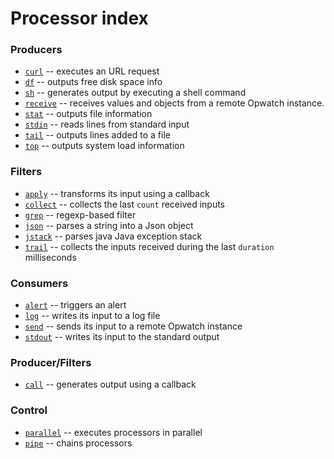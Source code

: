 # Processor index

### Producers

* [`curl`](curl.md) -- executes an URL request
* [`df`](df.md) -- outputs free disk space info
* [`sh`](sh.md) -- generates output by executing a shell command
* [`receive`](receive.md) -- receives values and objects from a remote Opwatch instance.
* [`stat`](stat.md) -- outputs file information
* [`stdin`](stdin.md) -- reads lines from standard input
* [`tail`](tail.md) -- outputs lines added to a file
* [`top`](top.md) -- outputs system load information

### Filters

* [`apply`](apply.md) -- transforms its input using a callback
* [`collect`](collect.md) -- collects the last `count` received inputs
* [`grep`](grep.md) -- regexp-based filter
* [`json`](json.md) -- parses a string into a Json object
* [`jstack`](jstack.md) -- parses java Java exception stack
* [`trail`](trail.md) -- collects the inputs received during the last `duration` milliseconds

### Consumers

* [`alert`](alert.md) -- triggers an alert
* [`log`](log.md) -- writes its input to a log file
* [`send`](send.md) -- sends its input to a remote Opwatch instance
* [`stdout`](stdout.md) -- writes its input to the standard output

### Producer/Filters

* [`call`](call.md) -- generates output using a callback

### Control

* [`parallel`](parallel.md) -- executes processors in parallel
* [`pipe`](pipe.md) -- chains processors
